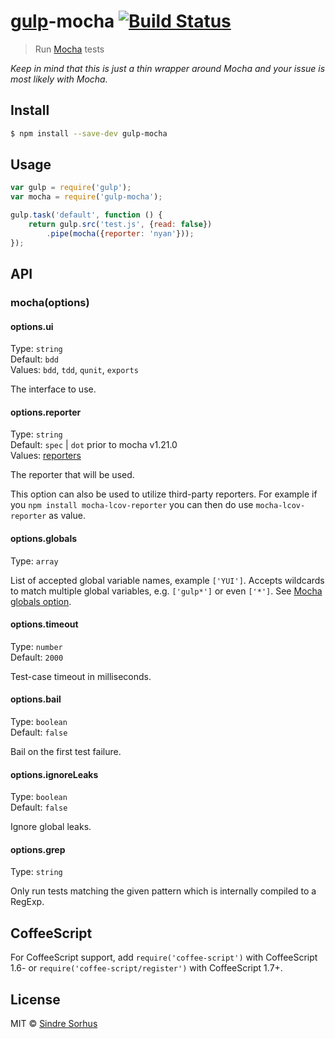 # [gulp](http://gulpjs.com)-mocha [![Build Status](https://travis-ci.org/sindresorhus/gulp-mocha.svg?branch=master)](https://travis-ci.org/sindresorhus/gulp-mocha)

> Run [Mocha](https://github.com/mochajs/mocha/) tests

*Keep in mind that this is just a thin wrapper around Mocha and your issue is most likely with Mocha.*


## Install

```sh
$ npm install --save-dev gulp-mocha
```


## Usage

```js
var gulp = require('gulp');
var mocha = require('gulp-mocha');

gulp.task('default', function () {
	return gulp.src('test.js', {read: false})
		.pipe(mocha({reporter: 'nyan'}));
});
```


## API

### mocha(options)


#### options.ui

Type: `string`  
Default: `bdd`  
Values: `bdd`, `tdd`, `qunit`, `exports`

The interface to use.


#### options.reporter

Type: `string`  
Default: `spec` | `dot` prior to mocha v1.21.0  
Values: [reporters](https://github.com/mochajs/mocha/tree/master/lib/reporters)

The reporter that will be used.

This option can also be used to utilize third-party reporters. For example if you `npm install mocha-lcov-reporter` you can then do use `mocha-lcov-reporter` as value.


#### options.globals

Type: `array`

List of accepted global variable names, example `['YUI']`. Accepts wildcards to match multiple global variables, e.g. `['gulp*']` or even `['*']`. See [Mocha globals option](http://mochajs.org/#globals-option).


#### options.timeout

Type: `number`  
Default: `2000`

Test-case timeout in milliseconds.


#### options.bail

Type: `boolean`  
Default: `false`

Bail on the first test failure.


#### options.ignoreLeaks

Type: `boolean`  
Default: `false`

Ignore global leaks.


#### options.grep

Type: `string`

Only run tests matching the given pattern which is internally compiled to a RegExp.


## CoffeeScript

For CoffeeScript support, add `require('coffee-script')` with CoffeeScript 1.6- or `require('coffee-script/register')` with CoffeeScript 1.7+.


## License

MIT © [Sindre Sorhus](http://sindresorhus.com)
